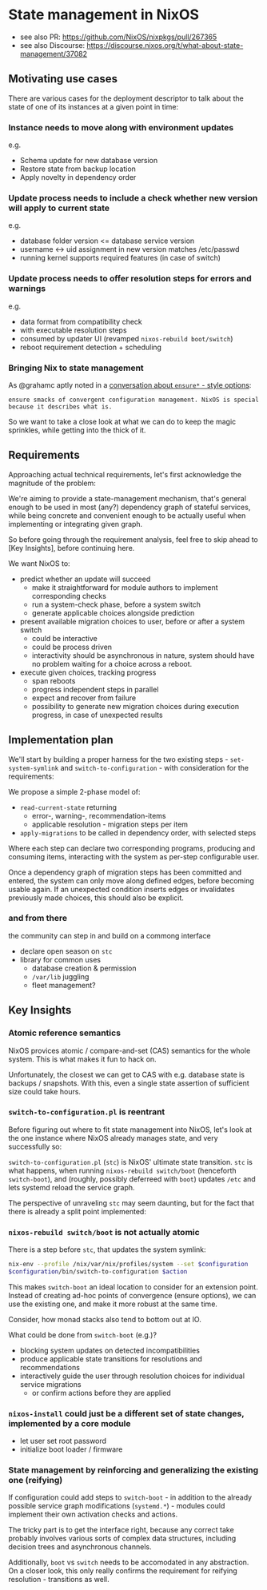 # State management in NixOS

- see also PR: https://github.com/NixOS/nixpkgs/pull/267365
- see also Discourse: https://discourse.nixos.org/t/what-about-state-management/37082

## Motivating use cases

There are various cases for the deployment descriptor to talk about
the state of one of its instances at a given point in time:

### Instance needs to move along with environment updates
e.g.
- Schema update for new database version
- Restore state from backup location
- Apply novelty in dependency order

### Update process needs to include a check whether new version will apply to current state
e.g.
- database folder version <= database service version
- username <-> uid assignment in new version matches /etc/passwd
- running kernel supports required features (in case of switch)

### Update process needs to offer resolution steps for errors and warnings
e.g.
- data format from compatibility check
- with executable resolution steps
- consumed by updater UI (revamped `nixos-rebuild boot/switch`)
- reboot requirement detection + scheduling

### Bringing Nix to state management

As @grahamc aptly noted in a [conversation about `ensure*` - style
options](https://github.com/NixOS/nixpkgs/issues/206467#issuecomment-1355889925):

```
ensure smacks of convergent configuration management. NixOS is special because it describes what is.
```

So we want to take a close look at what we can do to keep the magic sprinkles, while getting into the thick of it.

## Requirements

Approaching actual technical requirements, let's first acknowledge the
magnitude of the problem:

We're aiming to provide a state-management mechanism, that's general
enough to be used in most (any?) dependency graph of stateful
services, while being concrete and convenient enough to be actually
useful when implementing or integrating given graph.

So before going through the requirement analysis, feel free to skip
ahead to [Key Insights], before continuing here.

We want NixOS to:
- predict whether an update will succeed
  - make it straightforward for module authors to implement corresponding checks
  - run a system-check phase, before a system switch
  - generate applicable choices alongside prediction
- present available migration choices to user, before or after a system switch
  - could be interactive
  - could be process driven
  - interactivity should be asynchronous in nature, system should have
    no problem waiting for a choice across a reboot.
- execute given choices, tracking progress
  - span reboots
  - progress independent steps in parallel
  - expect and recover from failure
  - possibility to generate new migration choices during execution
    progress, in case of unexpected results

## Implementation plan

We'll start by building a proper harness for the two existing steps -
`set-system-symlink` and `switch-to-configuration` - with
consideration for the requirements:

We propose a simple 2-phase model of:
- `read-current-state` returning
  - error-, warning-, recommendation-items
  - applicable resolution - migration steps per item
- `apply-migrations` to be called in dependency order, with selected
  steps

Where each step can declare two corresponding programs, producing and
consuming items, interacting with the system as per-step configurable user.

Once a dependency graph of migration steps has been committed and
entered, the system can only move along defined edges, before becoming
usable again. If an unexpected condition inserts edges or invalidates
previously made choices, this should also be explicit.

### and from there

the community can step in and build on a commong interface

- declare open season on `stc`
- library for common uses
  - database creation & permission
  - `/var/lib` juggling
  - fleet management?

## Key Insights

### Atomic reference semantics

NixOS provices atomic / compare-and-set (CAS) semantics for the whole
system. This is what makes it fun to hack on.

Unfortunately, the closest we can get to CAS with e.g. database state
is backups / snapshots. With this, even a single state assertion of
sufficient size could take hours.

### `switch-to-configuration.pl` is reentrant

Before figuring out where to fit state management into NixOS, let's
look at the one instance where NixOS already manages state, and very
successfully so:

`switch-to-configuration.pl` (`stc`) is NixOS' ultimate state
transition. `stc` is what happens, when running `nixos-rebuild switch/boot`
(henceforth `switch-boot`), and (roughly, possibly deferreed with
`boot`) updates `/etc` and lets systemd reload the service graph.

The perspective of unraveling `stc` may seem daunting, but for the
fact that there is already a split point implemented:

### `nixos-rebuild switch/boot` is not actually atomic

There is a step before `stc`, that updates the system symlink:

```sh
nix-env --profile /nix/var/nix/profiles/system --set $configuration
$configuration/bin/switch-to-configuration $action
```

This makes `switch-boot` an ideal location to consider for an
extension point.  Instead of creating ad-hoc points of convergence
(ensure options), we can use the existing one, and make it more robust
at the same time.

Consider, how monad stacks also tend to bottom out at IO.

What could be done from `switch-boot` (e.g.)?
- blocking system updates on detected incompatibilities
- produce applicable state transitions for resolutions and recommendations
- interactively guide the user through resolution choices for
  individual service migrations
  - or confirm actions before they are applied
 
### `nixos-install` could just be a different set of state changes, implemented by a core module
- let user set root password
- initialize boot loader / firmware

### State management by reinforcing and generalizing the existing one (reifying)

If configuration could add steps to `switch-boot` - in addition to the
already possible service graph modifications (`systemd.*`) - modules
could implement their own activation checks and actions.

The tricky part is to get the interface right, because any correct
take probably involves various sorts of complex data structures,
including decision trees and asynchronous channels.

Additionally, `boot` vs `switch` needs to be accomodated in any
abstraction. On a closer look, this only really confirms the
requirement for reifying resolution - transitions as well.
